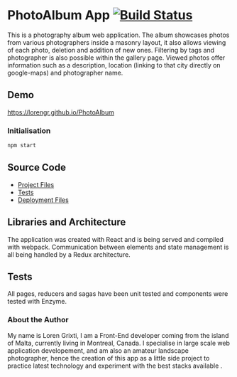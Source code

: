 # PhotoAlbum App [![Build Status](https://travis-ci.org/LorenGr/PhotoAlbum.svg?branch=master)](https://travis-ci.org/LorenGr/PhotoAlbum)

This is a photography album web application. The album showcases photos from various photographers inside a masonry layout, it also allows viewing of each photo, deletion and addition of new ones.
Filtering by tags and photographer is also possible within the gallery page.
Viewed photos offer information such as a description, location (linking to that city directly on google-maps) and photographer name.

## Demo
https://lorengr.github.io/PhotoAlbum

### Initialisation
``` javascript
npm start
```

## Source Code
- [Project Files](src/)
- [Tests](test/)
- [Deployment Files](public/)

## Libraries and Architecture
The application was created with React and is being served and compiled with webpack.
Communication between elements and state management is all being handled by a Redux architecture.

## Tests
All pages, reducers and sagas have been unit tested and components were tested with Enzyme.

### About the Author
My name is Loren Grixti, I am a Front-End developer coming from the island of Malta, currently living in Montreal, Canada.
I specialise in large scale web application developement, and am also an amateur landscape photographer, hence the creation of this app as a little side project to practice latest technology and experiment with the best stacks available
.
